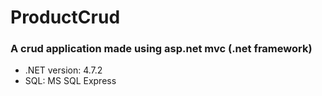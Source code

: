 # ProductCrud
### A crud application made using asp.net mvc (.net framework)

- .NET version: 4.7.2
- SQL: MS SQL Express
